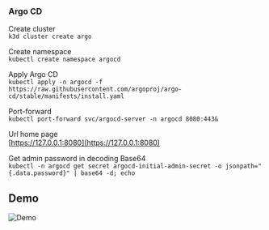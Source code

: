 ### Argo CD 

Create cluster<br>
`k3d cluster create argo`

Create namespace<br>
`kubectl create namespace argocd`
 
Apply Argo CD<br>
`kubectl apply -n argocd -f https://raw.githubusercontent.com/argoproj/argo-cd/stable/manifests/install.yaml`

Port-forward<br>
`kubectl port-forward svc/argocd-server -n argocd 8080:443&`

Url home page<br>
[https://127.0.0.1:8080](https://127.0.0.1:8080)

Get admin password in decoding Base64<br>
`kubectl -n argocd get secret argocd-initial-admin-secret -o jsonpath="{.data.password}" | base64 -d; echo`

## Demo

![Demo](/.data/argo_install.gif)